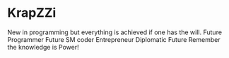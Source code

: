 # KrapZZi
New in programming but everything is achieved if one has the will. Future Programmer Future SM coder Entrepreneur Diplomatic Future Remember the knowledge is Power!
